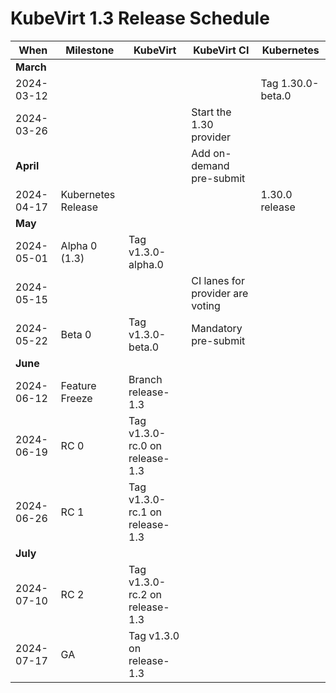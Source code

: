 # KubeVirt 1.3 Release Schedule

| **When**    | **Milestone**      | **KubeVirt**                   | **KubeVirt CI**                  | **Kubernetes**     |
| ----------- | ------------------ | ------------------------------ | -------------------------------- | ------------------ |
| **March**   |                    |                                |                                  |                    |
|  2024-03-12 |                    |                                |                                  | Tag 1.30.0-beta.0  |
|  2024-03-26 |                    |                                | Start the 1.30 provider          |                    |
| **April**   |                    |                                | Add on-demand pre-submit         |                    |
|  2024-04-17 | Kubernetes Release |                                |                                  | 1.30.0 release     |
|  **May**    |                    |                                |                                  |                    |
|  2024-05-01 | Alpha 0 (1.3)      | Tag v1.3.0-alpha.0             |                                  |                    |
|  2024-05-15 |                    |                                | CI lanes for provider are voting |                    |
|  2024-05-22 | Beta 0             | Tag v1.3.0-beta.0              | Mandatory pre-submit             |                    |
| **June**    |                    |                                |                                  |                    |
|  2024-06-12 | Feature Freeze     | Branch release-1.3             |                                  |                    |
|  2024-06-19 | RC 0               | Tag v1.3.0-rc.0 on release-1.3 |                                  |                    |
|  2024-06-26 | RC 1               | Tag v1.3.0-rc.1 on release-1.3 |                                  |                    |
| **July**    |                    |                                |                                  |                    |
|  2024-07-10 | RC 2               | Tag v1.3.0-rc.2 on release-1.3 |                                  |                    |
|  2024-07-17 | GA                 | Tag v1.3.0 on release-1.3      |                                  |                    |